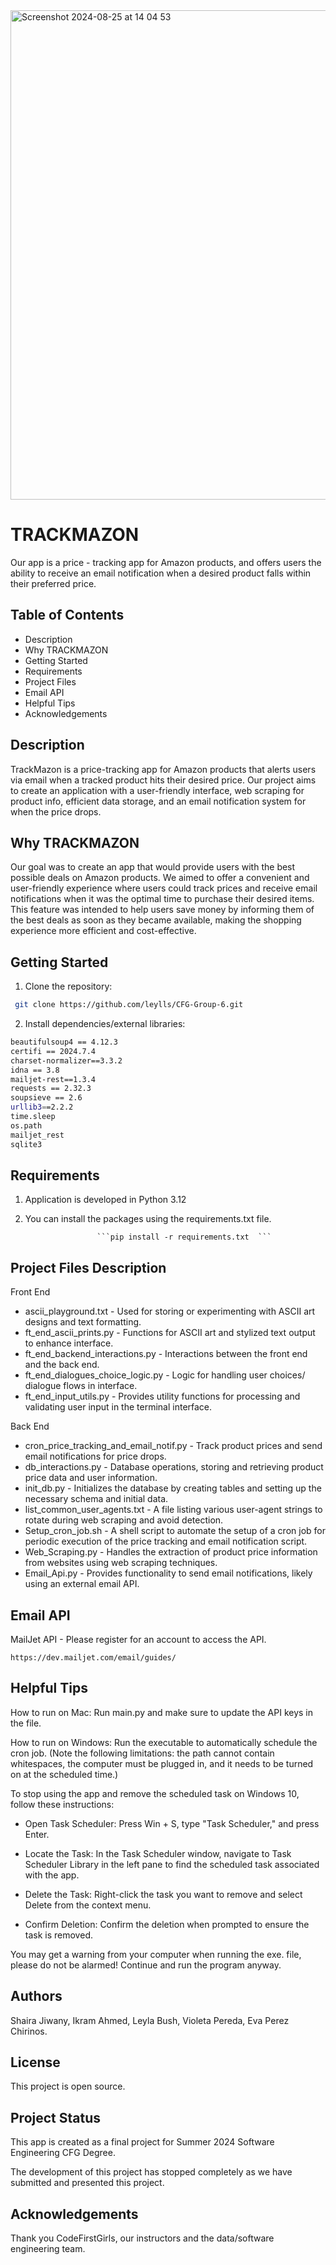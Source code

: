 <img width="783" alt="Screenshot 2024-08-25 at 14 04 53" src="https://github.com/user-attachments/assets/0f11220d-6c08-4eae-b59f-3ff03676b868">



# TRACKMAZON
Our
app is a
price - tracking
app
for Amazon products, and offers users the ability to receive an email notification when a desired  product falls within their preferred price.



## Table of Contents

- Description
- Why TRACKMAZON
- Getting Started 
- Requirements 
- Project Files 
- Email API
- Helpful Tips 
- Acknowledgements 



## Description

TrackMazon is a price-tracking app for Amazon products that alerts users via email when a tracked product hits their desired price. Our project aims to create an application with a user-friendly interface, web scraping for product info, efficient data storage, and an email notification system for when the price drops.


 ## Why TRACKMAZON

Our goal was to create an app that would provide users with the best possible deals on Amazon products. We aimed to offer a convenient and user-friendly experience where users could track prices and receive email notifications when it was the optimal time to purchase their desired items. This feature was intended to help users save money by informing them of the best deals as soon as they became available, making the shopping experience more efficient and cost-effective.




## Getting Started
1. Clone the repository:
```bash
 git clone https://github.com/leylls/CFG-Group-6.git
```

2.  Install
dependencies/external libraries:
```bash
beautifulsoup4 == 4.12.3
certifi == 2024.7.4
charset-normalizer==3.3.2
idna == 3.8
mailjet-rest==1.3.4
requests == 2.32.3
soupsieve == 2.6
urllib3==2.2.2
time.sleep
os.path 
mailjet_rest 
sqlite3

```

## Requirements
1. Application is developed in Python 3.12

2. You can install the packages using the requirements.txt file.
 
     
                       ```pip install -r requirements.txt  ```




## Project Files Description
Front End
* ascii_playground.txt - Used for storing or experimenting with ASCII art designs and text formatting.
* ft_end_ascii_prints.py - Functions for ASCII art and stylized text output to enhance interface. 
* ft_end_backend_interactions.py - Interactions between the front end and the back end. 
* ft_end_dialogues_choice_logic.py - Logic for handling user choices/ dialogue flows in interface.
* ft_end_input_utils.py - Provides utility functions for processing and validating user input in the terminal interface.

 Back End
* cron_price_tracking_and_email_notif.py - Track product prices and send email notifications for price drops. 
* db_interactions.py - Database operations, storing and retrieving product price data and user information.
* init_db.py - Initializes the database by creating tables and setting up the necessary schema and initial data.
* list_common_user_agents.txt - A file listing various user-agent strings to rotate during web scraping and avoid detection.
* Setup_cron_job.sh - A shell script to automate the setup of a cron job for periodic execution of the price tracking and email notification script.
* Web_Scraping.py - Handles the extraction of product price information from websites using web scraping techniques.
* Email_Api.py - Provides functionality to send email notifications, likely using an external email API.





## Email API

MailJet API - Please register for an account to access the API.
```
https://dev.mailjet.com/email/guides/
```
## Helpful Tips

How to run on Mac: Run main.py and make sure to update the API keys in the file.

How to run on Windows: Run the executable to automatically schedule the cron job. (Note the following limitations: the path cannot contain whitespaces, the computer must be plugged in, and it needs to be turned on at the scheduled time.)

To stop using the app and remove the scheduled task on Windows 10, follow these instructions:

* Open Task Scheduler: Press Win + S, type "Task Scheduler," and press Enter.

* Locate the Task: In the Task Scheduler window, navigate to Task Scheduler Library in the left pane to find the scheduled task associated with the app.

* Delete the Task: Right-click the task you want to remove and select Delete from the context menu.

* Confirm Deletion: Confirm the deletion when prompted to ensure the task is removed.


You may get a warning from your computer when running the exe. file, please do not be alarmed! Continue and run the program anyway. 


## Authors

Shaira Jiwany, Ikram Ahmed, Leyla Bush, Violeta Pereda, Eva Perez Chirinos. 


## License
This project is open source.



## Project Status

This app is created as a final project for Summer 2024 Software Engineering CFG Degree.

The development of this project has stopped completely as we have submitted and presented this project.


## Acknowledgements 
Thank you CodeFirstGirls, our instructors and the data/software engineering team. 







